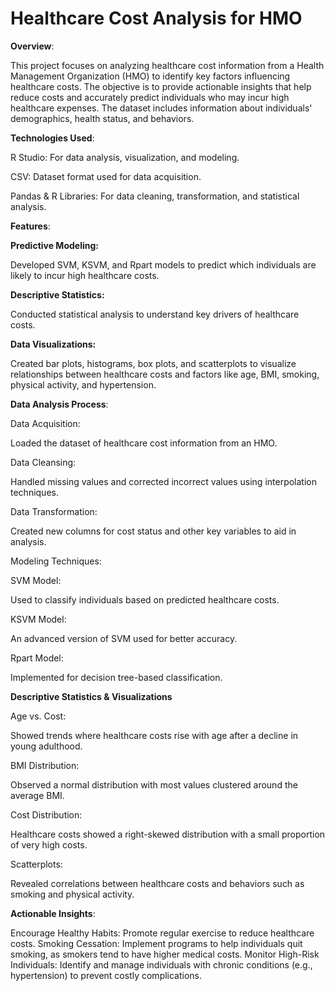 # **Healthcare Cost Analysis  for HMO**

**Overview**:

This project focuses on analyzing healthcare cost information from a Health Management Organization (HMO) to identify key factors influencing healthcare costs. The objective is to provide actionable insights that help reduce costs and accurately predict individuals who may incur high healthcare expenses. The dataset includes information about individuals' demographics, health status, and behaviors.

**Technologies Used**:

R Studio: For data analysis, visualization, and modeling.

CSV: Dataset format used for data acquisition.

Pandas & R Libraries: For data cleaning, transformation, and statistical analysis.

**Features**:

**Predictive Modeling:**

Developed SVM, KSVM, and Rpart models to predict which individuals are likely to incur high healthcare costs.

**Descriptive Statistics:**

Conducted statistical analysis to understand key drivers of healthcare costs.

**Data Visualizations:**

Created bar plots, histograms, box plots, and scatterplots to visualize relationships between healthcare costs and factors like age, BMI, smoking, physical activity, and hypertension.

**Data Analysis Process**:

Data Acquisition: 

Loaded the dataset of healthcare cost information from an HMO.

Data Cleansing: 

Handled missing values and corrected incorrect values using interpolation techniques.

Data Transformation: 

Created new columns for cost status and other key variables to aid in analysis.

Modeling Techniques:

SVM Model:

Used to classify individuals based on predicted healthcare costs.

KSVM Model: 

An advanced version of SVM used for better accuracy.

Rpart Model: 

Implemented for decision tree-based classification.

**Descriptive Statistics & Visualizations**

Age vs. Cost: 

Showed trends where healthcare costs rise with age after a decline in young adulthood.

BMI Distribution:

Observed a normal distribution with most values clustered around the average BMI.

Cost Distribution: 

Healthcare costs showed a right-skewed distribution with a small proportion of very high costs.

Scatterplots:

Revealed correlations between healthcare costs and behaviors such as smoking and physical activity.

**Actionable Insights**:

Encourage Healthy Habits: 
Promote regular exercise to reduce healthcare costs.
Smoking Cessation: 
Implement programs to help individuals quit smoking, as smokers tend to have higher medical costs.
Monitor High-Risk Individuals:
Identify and manage individuals with chronic conditions (e.g., hypertension) to prevent costly complications.
